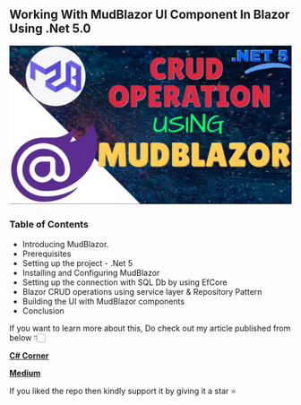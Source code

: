 
## Working With MudBlazor UI Component In Blazor Using .Net 5.0 

![Alt Text](https://github.com/JayKrishnareddy/MudBlazor_CRUD/blob/master/Blazor.jpg)

### Table of Contents
- Introducing MudBlazor.
- Prerequisites
- Setting up the project - .Net 5 
- Installing and Configuring MudBlazor
- Setting up the connection with SQL Db by using EfCore
- Blazor CRUD operations using service layer & Repository Pattern
- Building the UI with MudBlazor components
- Conclusion

If you want to learn more about this, Do check out my article published from below 👇🏻

[**C# Corner**](https://www.c-sharpcorner.com/article/working-with-mudblazor-ui-component-in-blazor-using-net-5/ "C# Corner")

[**Medium**](https://levelup.gitconnected.com/working-with-mudblazor-ui-component-in-blazor-using-net-5-0-604d8a29791e "Medium")

If you liked the repo then kindly support it by giving it a star ⭐

